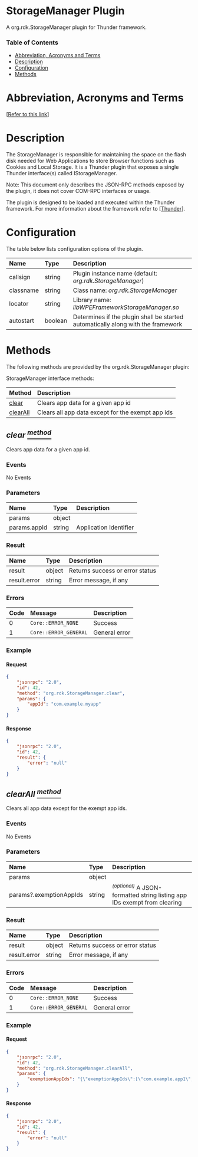 <!-- Generated automatically, DO NOT EDIT! -->
<a name="head.StorageManager_Plugin"></a>
# StorageManager Plugin

A org.rdk.StorageManager plugin for Thunder framework.

### Table of Contents

- [Abbreviation, Acronyms and Terms](#head.Abbreviation,_Acronyms_and_Terms)
- [Description](#head.Description)
- [Configuration](#head.Configuration)
- [Methods](#head.Methods)

<a name="head.Abbreviation,_Acronyms_and_Terms"></a>
# Abbreviation, Acronyms and Terms

[[Refer to this link](overview/aat.md)]

<a name="head.Description"></a>
# Description

The StorageManager is responsible for maintaining the space on the flash disk needed for Web Applications to store Browser functions such as Cookies and Local Storage. It is a Thunder plugin that exposes a single Thunder interface(s) called IStorageManager.

Note: This document only describes the JSON-RPC methods exposed by the plugin, it does not cover COM-RPC interfaces or usage.

The plugin is designed to be loaded and executed within the Thunder framework. For more information about the framework refer to [[Thunder](#ref.Thunder)].

<a name="head.Configuration"></a>
# Configuration

The table below lists configuration options of the plugin.

| Name | Type | Description |
| :-------- | :-------- | :-------- |
| callsign | string | Plugin instance name (default: *org.rdk.StorageManager*) |
| classname | string | Class name: *org.rdk.StorageManager* |
| locator | string | Library name: *libWPEFrameworkStorageManager.so* |
| autostart | boolean | Determines if the plugin shall be started automatically along with the framework |

<a name="head.Methods"></a>
# Methods

The following methods are provided by the org.rdk.StorageManager plugin:

StorageManager interface methods:

| Method | Description |
| :-------- | :-------- |
| [clear](#method.clear) | Clears app data for a given app id |
| [clearAll](#method.clearAll) | Clears all app data except for the exempt app ids |


<a name="method.clear"></a>
## *clear [<sup>method</sup>](#head.Methods)*

Clears app data for a given app id.

### Events

No Events

### Parameters

| Name | Type | Description |
| :-------- | :-------- | :-------- |
| params | object |  |
| params.appId | string | Application Identifier |

### Result

| Name | Type | Description |
| :-------- | :-------- | :-------- |
| result | object | Returns success or error status |
| result.error | string | Error message, if any |

### Errors

| Code | Message | Description |
| :-------- | :-------- | :-------- |
| 0 | ```Core::ERROR_NONE``` | Success |
| 1 | ```Core::ERROR_GENERAL``` | General error |

### Example

#### Request

```json
{
    "jsonrpc": "2.0",
    "id": 42,
    "method": "org.rdk.StorageManager.clear",
    "params": {
        "appId": "com.example.myapp"
    }
}
```

#### Response

```json
{
    "jsonrpc": "2.0",
    "id": 42,
    "result": {
        "error": "null"
    }
}
```

<a name="method.clearAll"></a>
## *clearAll [<sup>method</sup>](#head.Methods)*

Clears all app data except for the exempt app ids.

### Events

No Events

### Parameters

| Name | Type | Description |
| :-------- | :-------- | :-------- |
| params | object |  |
| params?.exemptionAppIds | string | <sup>*(optional)*</sup> A JSON-formatted string listing app IDs exempt from clearing |

### Result

| Name | Type | Description |
| :-------- | :-------- | :-------- |
| result | object | Returns success or error status |
| result.error | string | Error message, if any |

### Errors

| Code | Message | Description |
| :-------- | :-------- | :-------- |
| 0 | ```Core::ERROR_NONE``` | Success |
| 1 | ```Core::ERROR_GENERAL``` | General error |

### Example

#### Request

```json
{
    "jsonrpc": "2.0",
    "id": 42,
    "method": "org.rdk.StorageManager.clearAll",
    "params": {
        "exemptionAppIds": "{\"exemptionAppIds\":[\"com.example.app1\", \"com.example.app2\"]}"
    }
}
```

#### Response

```json
{
    "jsonrpc": "2.0",
    "id": 42,
    "result": {
        "error": "null"
    }
}
```

